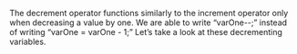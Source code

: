 The decrement operator functions similarly to the increment operator only when decreasing a value by one. We are able to write “varOne--;” instead of writing “varOne = varOne - 1;” Let’s take a look at these decrementing variables.

